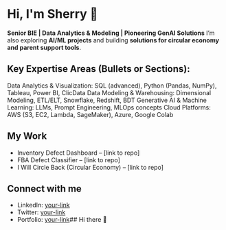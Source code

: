 # Hi, I'm Sherry 👋

**Senior BIE | Data Analytics & Modeling | Pioneering GenAI Solutions**
I’m also exploring **AI/ML projects** and building **solutions for circular economy and parent support tools**.

## Key Expertise Areas (Bullets or Sections):
Data Analytics & Visualization: SQL (advanced), Python (Pandas, NumPy), Tableau, Power BI, ClicData
Data Modeling & Warehousing: Dimensional Modeling, ETL/ELT, Snowflake, Redshift, BDT
Generative AI & Machine Learning: LLMs, Prompt Engineering, MLOps concepts
Cloud Platforms: AWS (S3, EC2, Lambda, SageMaker), Azure, Google Colab

## My Work
- Inventory Defect Dashboard – [link to repo]
- FBA Defect Classifier – [link to repo]
- I Will Circle Back (Circular Economy) – [link to repo]

## Connect with me
- LinkedIn: [your-link](https://linkedin.com/in/your-link)
- Twitter: [your-link](https://twitter.com/your-link)
- Portfolio: [your-link](https://your-portfolio-link.com)## Hi there 👋


